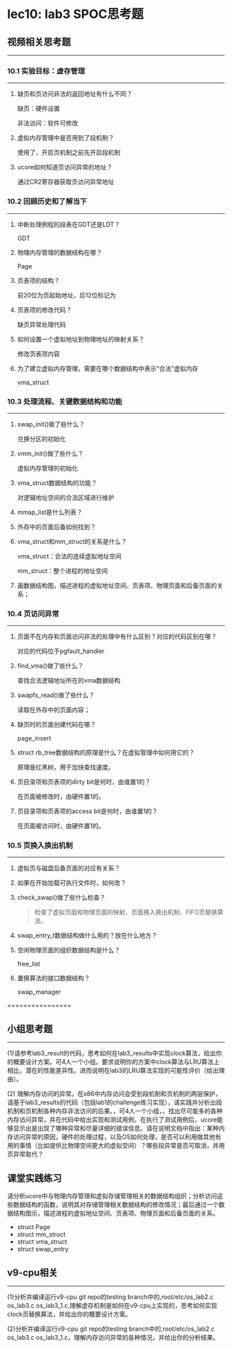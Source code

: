 # lec10: lab3 SPOC思考题

## 视频相关思考题
---
### 10.1 实验目标：虚存管理
---

1. 缺页和页访问非法的返回地址有什么不同？

   缺页：硬件设置

   非法访问：软件可修改

2. 虚拟内存管理中是否用到了段机制？

   使用了，开启页机制之前先开启段机制

3. ucore如何知道页访问异常的地址？

   通过CR2寄存器获取页访问异常地址


### 10.2 回顾历史和了解当下
---

1. 中断处理例程的段表在GDT还是LDT？

   GDT

2. 物理内存管理的数据结构在哪？

   Page

3. 页表项的结构？

   前20位为页起始地址，后12位标记为

4. 页表项的修改代码？

   缺页异常处理代码

5. 如何设置一个虚拟地址到物理地址的映射关系？

   修改页表项内容

6. 为了建立虚拟内存管理，需要在哪个数据结构中表示“合法”虚拟内存

   vma_struct

### 10.3 处理流程、关键数据结构和功能
---

1. swap_init()做了些什么？

   兑换分区的初始化

2. vmm_init()做了些什么？

   虚拟内存管理的初始化

3. vma_struct数据结构的功能？

   对逻辑地址空间的合法区域进行维护

4. mmap_list是什么列表？

   

5. 外存中的页面后备如何找到？

6. vma_struct和mm_struct的关系是什么？

   vma_struct：合法的连续虚拟地址空间

   mm_struct：整个进程的地址空间

7. 画数据结构图，描述进程的虚拟地址空间、页表项、物理页面和后备页面的关系；

### 10.4 页访问异常
---

1. 页面不在内存和页面访问非法的处理中有什么区别？对应的代码区别在哪？

   对应的代码位于pgfault_handler

1. find_vma()做了些什么？

   查找合法逻辑地址所在的vma数据结构

1. swapfs_read()做了些什么？

   读取在外存中的页面内容；

1. 缺页时的页面创建代码在哪？

   page_insert

1. struct rb_tree数据结构的原理是什么？在虚拟管理中如何用它的？

   原理是红黑树，用于加快查找速度。

1. 页目录项和页表项的dirty bit是何时，由谁置1的？

   在页面被修改时，由硬件置1的。

1. 页目录项和页表项的access bit是何时，由谁置1的？

   在页面被访问时，由硬件置1的。

### 10.5 页换入换出机制
---

1. 虚拟页与磁盘后备页面的对应有关系？

1. 如果在开始加载可执行文件时，如何改？

1. check_swap()做了些什么检查？

   >检查了虚拟页面和物理页面的映射、页面换入换出机制、FIFO页替换算法。

1. swap_entry_t数据结构做什么用的？放在什么地方？

1. 空闲物理页面的组织数据结构是什么？

   free_list

1. 置换算法的接口数据结构？

   swap_manager

================


## 小组思考题
---
(1)请参考lab3_result的代码，思考如何在lab3_results中实现clock算法，给出你的概要设计方案。可4人一个小组。要求说明你的方案中clock算法与LRU算法上相比，潜在的性能差异性。进而说明在lab3的LRU算法实现的可能性评价（给出理由）。

(2) 理解内存访问的异常。在x86中内存访问会受到段机制和页机制的两层保护，请基于lab3_results的代码（包括lab1的challenge练习实现），请实践并分析出段机制和页机制各种内存非法访问的后果。，可4人一个小组，，找出尽可能多的各种内存访问异常，并在代码中给出实现和测试用例，在执行了测试用例后，ucore能够显示出是出现了哪种异常和尽量详细的错误信息。请在说明文档中指出：某种内存访问异常的原因，硬件的处理过程，以及OS如何处理，是否可以利用做其他有用的事情（比如提供比物理空间更大的虚拟空间）？哪些段异常是否可取消，并用页异常取代？

## 课堂实践练习

请分析ucore中与物理内存管理和虚拟存储管理相关的数据结构组织；分析访问这些数据结构的函数，说明其对存储管理相关数据结构的修改情况；最后通过一个数据结构图示，描述进程的虚拟地址空间、页表项、物理页面和后备页面的关系。

 * struct Page
 * struct mm_struct
 * struct vma_struct
 * struct swap_entry

## v9-cpu相关
---
(1)分析并编译运行v9-cpu git repo的testing branch中的,root/etc/os_lab2.c os_lab3.c os_lab3_1.c,理解虚存机制是如何在v9-cpu上实现的，思考如何实现clock页替换算法，并给出你的概要设计方案。

(2)分析并编译运行v9-cpu git repo的testing branch中的,root/etc/os_lab2.c os_lab3.c os_lab3_1.c，理解内存访问异常的各种情况，并给出你的分析结果。
